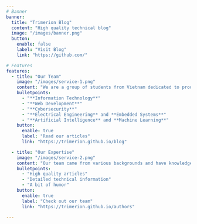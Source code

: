 ```yaml
---
# Banner
banner:
  title: "Trimerion Blog"
  content: "High quality technical blog"
  image: "/images/banner.png"
  button:
    enable: false
    label: "Visit Blog"
    link: "https://github.com/"

# Features
features:
  - title: "Our Team"
    image: "/images/service-1.png"
    content: "We are a group of students from Vietnam dedicated to producing high quality, informational articles about various technology and engineering topics. Here are some topics you can expect us to write about:"
    bulletpoints:
      - "**Information Technology**"
      - "**Web Development**"
      - "**Cybersecurity**"
      - "**Electrical Engineering** and **Embedded Systems**"
      - "**Artificial Intelligence** and **Machine Learning**"
    button:
      enable: true
      label: "Read our articles"
      link: "https://trimerion.github.io/blog"

  - title: "Our Expertise"
    image: "/images/service-2.png"
    content: "Our team came from various backgrounds and have knowledge in various fields of technology. This website is a platform for us to share that knowledge to the world"
    bulletpoints:
      - "High quality articles"
      - "Detailed technical information"
      - "A bit of humor"
    button:
      enable: true
      label: "Check out our team"
      link: "https://trimerion.github.io/authors"

---
```

